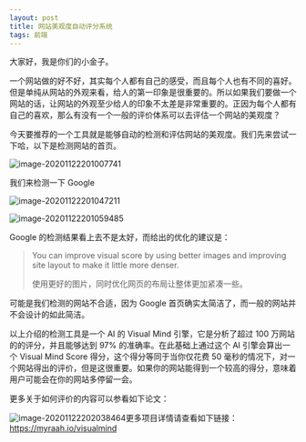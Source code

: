 ```yaml
---
layout: post
title: 网站美观度自动评分系统
tags: 前端
---
```


大家好，我是你们的小金子。

一个网站做的好不好，其实每个人都有自己的感受，而且每个人也有不同的喜好。但是单纯从网站的外观来看，给人的第一印象是很重要的。所以如果我们要做一个网站的话，让网站的外观至少给人的印象不太差是非常重要的。正因为每个人都有自己的喜欢，那么有没有一个一般的评价体系可以去评估一个网站的美观度？

今天要推荐的一个工具就是能够自动的检测和评估网站的美观度。我们先来尝试一下哈，以下是检测网站的首页。

![image-20201122201007741](https://raw.githubusercontent.com/ZhuPeng/pic/master/mac_github_images/compress_image-20201122201007741.png)

我们来检测一下 Google

![image-20201122201047211](https://raw.githubusercontent.com/ZhuPeng/pic/master/mac_github_images/compress_image-20201122201047211.png)

![image-20201122201059485](https://raw.githubusercontent.com/ZhuPeng/pic/master/mac_github_images/compress_image-20201122201059485.png)

Google 的检测结果看上去不是太好，而给出的优化的建议是：

> You can improve visual score by using better images and improving site layout to make it little more denser.
>
> 使用更好的图片，同时优化网页的布局让整体更加紧凑一些。

可能是我们检测的网站不合适，因为 Google 首页确实太简洁了，而一般的网站并不会设计的如此简洁。

以上介绍的检测工具是一个 AI 的 Visual Mind 引擎，它是分析了超过 100 万网站的的评分，并且能够达到 97% 的准确率。在此基础上通过这个 AI 引擎会算出一个 Visual Mind Score 得分，这个得分等同于当你仅花费 50 毫秒的情况下，对一个网站得出的评价，但是这很重要。如果你的网站能得到一个较高的得分，意味着用户可能会在你的网站多停留一会。

更多关于如何评价的内容可以参看如下论文：

![image-20201122202038464](https://raw.githubusercontent.com/ZhuPeng/pic/master/mac_github_images/compress_image-20201122202038464.png)更多项目详情请查看如下链接：https://myraah.io/visualmind
